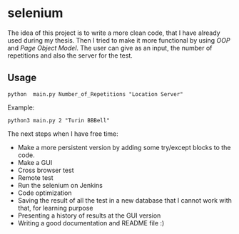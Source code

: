 # selenium

The idea of this project is to write a more clean code, that I have already used during my thesis. Then I tried to make it more functional by using *OOP* and *Page Object Model*. The user can give as an input, the number of repetitions and also the server for the test. 


## Usage

`python  main.py Number_of_Repetitions "Location Server"`

Example:

`python3 main.py 2 "Turin BBBell"`

The next steps when I have free time:

- Make a more persistent version by adding some try/except blocks to the code.
- Make a GUI 
- Cross browser test
- Remote test
- Run the selenium on Jenkins
- Code optimization
- Saving the result of all the test in a new database that I cannot work with that, for learning purpose
- Presenting a history of results at the GUI version
- Writing a good documentation and README file :)
